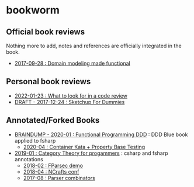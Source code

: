 # bookworm

## Official book reviews
Nothing more to add, notes and references are officially integrated in the book.

 - [2017-09-28 : Domain modeling made functional](https://cboudereau.github.io/bookworm/2017-09-28_Domain_modeling_made_functional/)

## Personal book reviews
 - [2022-01-23 : What to look for in a code review](https://cboudereau.github.io/bookworm/2022-01-23_Code_Review/)
 - [DRAFT - 2017-12-24 : Sketchup For Dummies](https://cboudereau.github.io/bookworm/2017-12-24_Sketchup_For_Dummies/)

## Annotated/Forked Books
 - [BRAINDUMP - 2020-01 : Functional Programming DDD](https://github.com/cboudereau/fpddd) : DDD Blue book applied to fsharp
   - [2020-04 : Container Kata + Property Base Testing](https://youtu.be/n81pYPdzW7g)
 - [2019-01 : Category Theory for progammers](https://github.com/cboudereau/category-theory-for-dotnet-programmers) : csharp and fsharp annotations
   - [2018-02 : FParsec demo](https://www.meetup.com/functional-programming-in-f/events/247245634/)
   - [2018-04 : NCrafts conf](https://mobile.twitter.com/ncraftsConf/status/983306821984190464)
   - [2017-08 : Parser combinators](https://cboudereau.github.io/fsharp/parser/combinator/fparsec/proto3/2017/08/10/proto3-parser.html)
